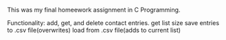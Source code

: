 This was my final homeework assignment in C Programming.

Functionality:
add, get, and delete contact entries.
get list size
save entries to .csv file(overwrites)
load from .csv file(adds to current list)

